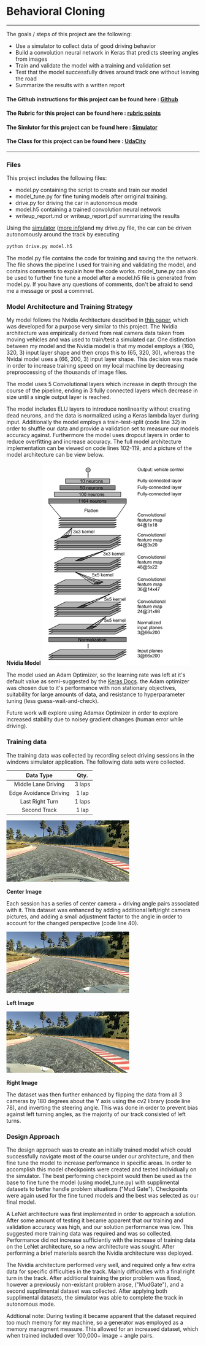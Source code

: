 # **Behavioral Cloning** 

---

The goals / steps of this project are the following:
* Use a simulator to collect data of good driving behavior
* Build a convolution neural network in Keras that predicts steering angles from images
* Train and validate the model with a training and validation set
* Test that the model successfully drives around track one without leaving the road
* Summarize the results with a written report


#### The Github instructions for this project can be found here : [Github](https://github.com/udacity/CarND-Behavioral-Cloning-P3)
#### The Rubric for this project can be found here : [rubric points](https://review.udacity.com/#!/rubrics/432/view)
#### The Simlutor for this project can be found here : [Simulator](https://github.com/udacity/self-driving-car-sim)
#### The Class for this project can be found here : [UdaCity](https://www.udacity.com/course/self-driving-car-engineer-nanodegree--nd013)


---
### Files

This project includes the following files:
* model.py containing the script to create and train our model
* model_tune.py for fine tuning models after orriginal training.
* drive.py for driving the car in autonomous mode
* model.h5 containing a trained convolution neural network 
* writeup_report.md or writeup_report.pdf summarizing the results


Using the [simulator](https://github.com/udacity/self-driving-car-sim)  ([more info](http://sdtimes.com/sd-times-github-project-week-udacity-self-driving-car-simulator/))and my drive.py file, the car can be driven autonomously around the track by executing 
```sh
python drive.py model.h5
```

The model.py file contains the code for training and saving the the network. The file shows the pipeline I used for training and validating the model, and contains comments to explain how the code works. model_tune.py can also be used to further fine tune a model after a model.h5 file is generated from model.py. If you have any questions of comments, don't be afraid to send me a message or post a commnet.

### Model Architecture and Training Strategy

My model follows the Nvidia Architecture descirbed in [this paper](http://images.nvidia.com/content/tegra/automotive/images/2016/solutions/pdf/end-to-end-dl-using-px.pdf), which was developed for a purpose very similar to this project. The Nvidia architecture was empirically derived from real camera data taken from moving vehicles and was used to train/test a simulated car. One distinction between my model and the Nvidia model is that my model employs a (160, 320, 3) input layer shape and then crops this to (65, 320, 30), whereas the Nvidai model uses a (66, 200, 3) input layer shape. This decision was made in order to increase training speed on my local machine by decreasing preproccessing of the thousands of image files.

The model uses 5 Convolutional layers which increase in depth through the course of the pipeline, ending in 3 fully connected layers which decrease in size until a single output layer is reached.

The model includes ELU layers to introduce nonlinearity without creating dead neurons, and the data is normalized using a Keras lambda layer during input. Additionally the model employs a train-test-split  (code line 32) in order to shuffle our data and provide a validation set to measure our models accuracy against. Furthermore the model uses dropout layers in order to reduce overfitting and increase accuracy. The full model architecture implementation can be viewed on code lines 102-119, and a picture of the model architecture can be view below.

**Nvidia Model**
![Nvidia Picture](./Pictures/Nvidia_Arch_pic.PNG)


The model used an Adam Optimizer, so the learning rate was left at it's default value as semi-suggested by the [Keras Docs](https://keras.io/optimizers/#adam). the Adam optimizer was chosen due to it's performance with non stationary objectives, suitability for large amounts of data, and resistance to hyperparameter tuning (less guess-wait-and-check).

Future work will explore using Adamax Optimizer in order to explore increased stability due to noisey gradient changes (human error while driving).


### Training data

The training data was collected by recording select driving sessions in the windows simulator application. The following data sets  were collected.

|Data Type |Qty.|
| :---: | :---: |
| Middle Lane Driving | 3 laps  |
| Edge Avoidance Driving | 1 lap  |
| Last Right Turn  | 1 laps  |
| Second Track | 1 lap  |



![Image From Data Set](./Pictures/center_2017_05_07_16_48_00_036.jpg)

**Center Image**


Each session has a series of center camera + driving angle pairs associated with it. This dataset was enhanced by adding additional left/right camera pictures, and adding a small adjustment factor to the angle in order to account for the changed perspective (code line 40).

![Left Image From Data Set](./Pictures/left_2017_05_07_16_48_00_036.jpg)

**Left Image**

![Right Image From Data Set](./Pictures/right_2017_05_07_16_48_00_036.jpg)

**Right Image**

The dataset was then further enhanced by flipping the data from all 3 cameras by 180 degrees about the Y axis using the cv2 library (code line 78), and inverting the steering angle. This was done in order to prevent bias against left turning angles, as the majority of our track consisted of left turns.


### Design Approach

The design approach was to create an initially trained model which could successfully navigate most of the course under our architecture, and then fine tune the model to increase performance in specific areas. In order to accomplish this model checkpoints were created and tested individually on the simulator. The best performing checkpoint would then be used as the base to fine tune the model (using model_tune.py) with supplimental datasets to better handle problem situations ("Mud Gate"). Checkpoints were again used for the fine tuned models and the best was selected as our final model.

A LeNet architecture was first implemented in order to approach a solution. After some amount of testing it became apparent that our training and validation accuracy was high, and our solution performance was low. This suggested more training data was required and was so collected. Performance did not increase sufficiently with the increase of training data on the LeNet architecture, so a new architecture was sought. After performing a brief materials search the Nvidia architecture was deployed. 

The Nvidia architecture performed very well, and required only a few extra data for specific difficulties in the track. Mainly difficulties with a final right turn in the track. After additional training the prior problem was fixed, however a previously non-existant problem arose, ("MudGate"), and a second supplimental dataset was collected. After applying both supplimental datasets, the simulator was able to complete the track in autonomous mode.

Addtional note: During testing it became apparent that the dataset required too much memory for my machine, so a generator was employed as a memory managment measure. This allowed for an increased dataset, which when trained included over 100,000+ image + angle pairs.
